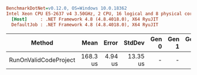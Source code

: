 ``` ini

BenchmarkDotNet=v0.12.0, OS=Windows 10.0.18362
Intel Xeon CPU E5-2637 v4 3.50GHz, 2 CPU, 16 logical and 8 physical cores
  [Host]     : .NET Framework 4.8 (4.8.4018.0), X64 RyuJIT
  DefaultJob : .NET Framework 4.8 (4.8.4018.0), X64 RyuJIT


```
|                Method |     Mean |   Error |   StdDev | Gen 0 | Gen 1 | Gen 2 | Allocated |
|---------------------- |---------:|--------:|---------:|------:|------:|------:|----------:|
| RunOnValidCodeProject | 168.3 us | 4.94 us | 13.35 us |     - |     - |     - |         - |
